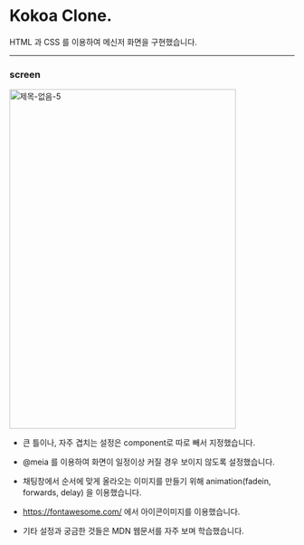 # Kokoa Clone.

HTML 과 CSS 를 이용하여 메신저 화면을 구현했습니다.


***

### screen

<img src="https://user-images.githubusercontent.com/59306143/101231847-3fc7a980-36f1-11eb-8640-12014e4e3a30.gif" alt="제목-없음-5" width="400" height="600"/>

- 큰 틀이나, 자주 겹치는 설정은 component로 따로 빼서 지정했습니다.

- @meia 를 이용하여 화면이 일정이상 커질 경우 보이지 않도록 설정했습니다.

- 채팅창에서 순서에 맞게 올라오는 이미지를 만들기 위해 animation(fadein, forwards, delay) 을 이용했습니다.

- https://fontawesome.com/ 에서 아이콘이미지를 이용했습니다.

- 기타 설정과 궁금한 것들은 MDN 웹문서를 자주 보며 학습했습니다.
